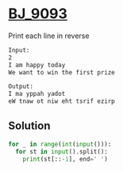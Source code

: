 # [BJ_9093](https://acmicpc.net/problem/9093)

Print each line in reverse

```txt
Input:
2
I am happy today
We want to win the first prize

Output:
I ma yppah yadot
eW tnaw ot niw eht tsrif ezirp
```

## Solution

```py
for _ in range(int(input())):
  for st in input().split():
    print(st[::-1], end=' ')
```
